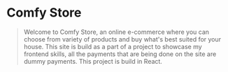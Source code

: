 # Comfy Store

> Welcome to Comfy Store, an online e-commerce where you can choose from variety of products and buy what's best suited for your house. This site is build as a part of a project to showcase my frontend skills, all the payments that are being done on the site are dummy payments. This project is build in React.
